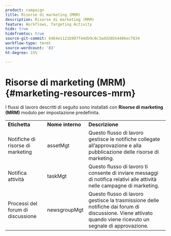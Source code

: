 ```yaml
---
product: campaign
title: Risorse di marketing (MRM)
description: Risorse di marketing (MRM)
feature: Workflows, Targeting Activity
hide: true
hidefromtoc: true
source-git-commit: 6464e1121b907f44db9c0c3add28b54486ecf834
workflow-type: tm+mt
source-wordcount: '83'
ht-degree: 15%

---
```



# Risorse di marketing (MRM){#marketing-resources-mrm}

I flussi di lavoro descritti di seguito sono installati con **Risorse di marketing (MRM)** modulo per impostazione predefinita.

<table> 
 <tbody> 
  <tr> 
   <td> <strong>Etichetta</strong><br /> </td> 
   <td> <strong>Nome interno</strong><br /> </td> 
   <td> <strong>Descrizione</strong><br /> </td> 
  </tr> 
  <tr> 
   <td> <span class="uicontrol">Notifiche di risorse di marketing</span> <br /> </td> 
   <td> <span class="uicontrol">assetMgt</span> <br /> </td> 
   <td> Questo flusso di lavoro gestisce le notifiche collegate all’approvazione e alla pubblicazione delle risorse di marketing. <br /> </td> 
  </tr> 
  <tr> 
   <td> <span class="uicontrol">Notifica attività</span> <br /> </td> 
   <td> <span class="uicontrol">taskMgt</span> <br /> </td> 
   <td> Questo flusso di lavoro ti consente di inviare messaggi di notifica relativi alle attività nelle campagne di marketing.<br /> </td> 
  </tr> 
  <tr> 
   <td> <span class="uicontrol">Processi del forum di discussione</span> <br /> </td> 
   <td> <span class="uicontrol">newsgroupMgt</span> <br /> </td> 
   <td> Questo flusso di lavoro gestisce la trasmissione delle notifiche dai forum di discussione. Viene attivato quando viene ricevuto un segnale di approvazione.<br /> </td> 
  </tr> 
 </tbody> 
</table>

